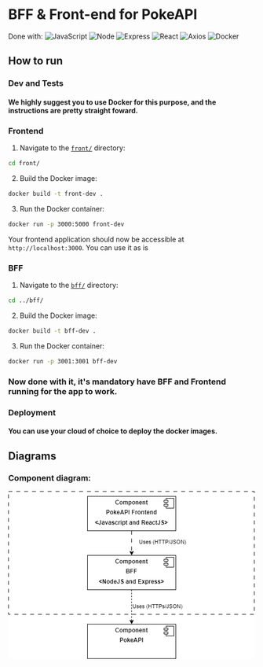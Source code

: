 
# BFF & Front-end for PokeAPI

Done with: 
![JavaScript](https://img.shields.io/badge/JavaScript-323330?style=for-the-badge&logo=javascript&logoColor=F7DF1E)
![Node](https://img.shields.io/badge/Node.js-43853D?style=for-the-badge&logo=node.js&logoColor=white)
![Express](https://img.shields.io/badge/Express%20js-000000?style=for-the-badge&logo=express&logoColor=white)
![React](https://img.shields.io/badge/React-20232A?style=for-the-badge&logo=react&logoColor=61DAFB)
![Axios](https://img.shields.io/badge/axios-671ddf?&style=for-the-badge&logo=axios&logoColor=white)
![Docker](https://img.shields.io/badge/Docker-2CA5E0?style=for-the-badge&logo=docker&logoColor=white)


## How to run

### Dev and Tests
#### We highly suggest you to use Docker for this purpose, and the instructions are pretty straight foward. 
 

### Frontend

1. Navigate to the [`front/`](command:_github.copilot.openRelativePath?%5B%22front%2F%22%5D "front/") directory:

```sh
cd front/
```

2. Build the Docker image:

```sh
docker build -t front-dev .
```

3. Run the Docker container:

```sh
docker run -p 3000:5000 front-dev
```

Your frontend application should now be accessible at `http://localhost:3000`. You can use it as is

### BFF

1. Navigate to the [`bff/`](command:_github.copilot.openRelativePath?%5B%22bff%2F%22%5D "bff/") directory:

```sh
cd ../bff/
```

2. Build the Docker image:

```sh
docker build -t bff-dev .
```

3. Run the Docker container:

```sh
docker run -p 3001:3001 bff-dev
```
### Now done with it, it's mandatory have BFF and Frontend running for the app to work.

### Deployment
#### You can use your cloud of choice to deploy the docker images.

## Diagrams
### Component diagram:
![App Screenshot](docu/Componnetes.png)

